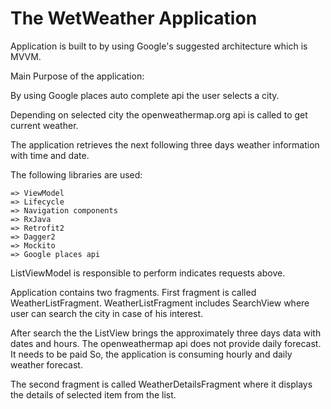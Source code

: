 # The WetWeather Application


Application is built to by using Google's suggested architecture which is MVVM.

Main Purpose of the application:

By using Google places auto complete api the user selects a city.

Depending on selected city the openweathermap.org api is called to get current weather.

The application retrieves the next following three days weather information with time and date.

The following libraries are used:

    => ViewModel
    => Lifecycle
    => Navigation components
    => RxJava
    => Retrofit2
    => Dagger2
    => Mockito
    => Google places api

ListViewModel is responsible to perform indicates requests above.

Application contains two fragments. First fragment is called WeatherListFragment.
WeatherListFragment includes SearchView where user can search the city in case of his interest.

After search the the ListView brings the approximately three days data with dates and hours. The openweathermap api
does not provide daily forecast. It needs to be paid So, the application is consuming hourly and daily weather forecast.

The second fragment is called WeatherDetailsFragment where it displays the details of selected item from the list.
